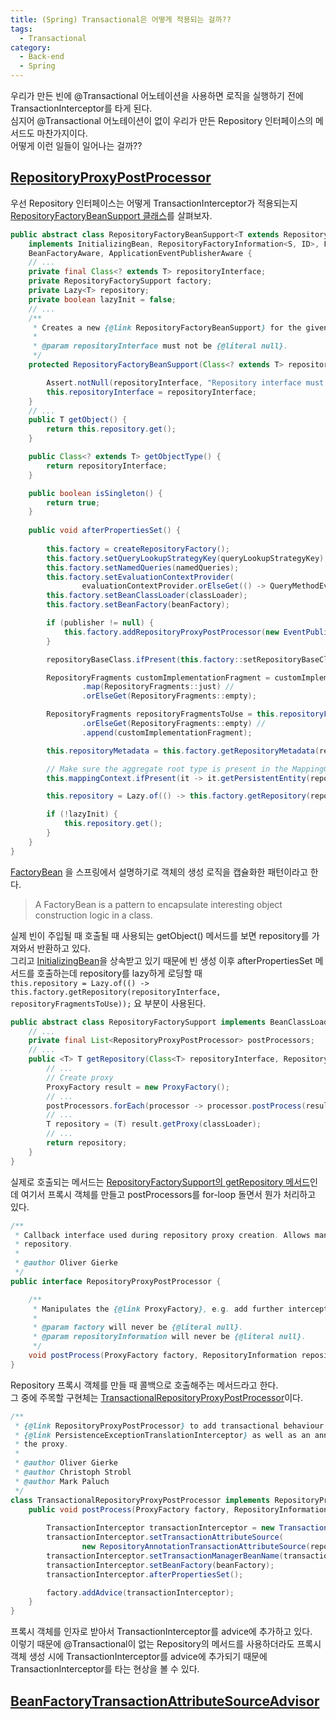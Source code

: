 ```yaml
---
title: (Spring) Transactional은 어떻게 적용되는 걸까??
tags:
  - Transactional
category:
  - Back-end
  - Spring
---
```


우리가 만든 빈에 @Transactional 어노테이션을 사용하면 로직을 실행하기 전에 TransactionInterceptor를 타게 된다.  
심지어 @Transactional 어노테이션이 없이 우리가 만든 Repository 인터페이스의 메서드도 마찬가지이다.  
어떻게 이런 일들이 일어나는 걸까??

## [RepositoryProxyPostProcessor](https://github.com/spring-projects/spring-data-commons/blob/main/src/main/java/org/springframework/data/repository/core/support/RepositoryProxyPostProcessor.java#L27)
우선 Repository 인터페이스는 어떻게 TransactionInterceptor가 적용되는지 [RepositoryFactoryBeanSupport 클래스](https://github.com/spring-projects/spring-data-commons/blob/main/src/main/java/org/springframework/data/repository/core/support/RepositoryFactoryBeanSupport.java#L58)를 살펴보자.  

```java
public abstract class RepositoryFactoryBeanSupport<T extends Repository<S, ID>, S, ID>
    implements InitializingBean, RepositoryFactoryInformation<S, ID>, FactoryBean<T>, BeanClassLoaderAware,
    BeanFactoryAware, ApplicationEventPublisherAware {
    // ...
    private final Class<? extends T> repositoryInterface;
    private RepositoryFactorySupport factory;
    private Lazy<T> repository;
    private boolean lazyInit = false;
    // ...
    /**
     * Creates a new {@link RepositoryFactoryBeanSupport} for the given repository interface.
     *
     * @param repositoryInterface must not be {@literal null}.
     */
    protected RepositoryFactoryBeanSupport(Class<? extends T> repositoryInterface) {

        Assert.notNull(repositoryInterface, "Repository interface must not be null!");
        this.repositoryInterface = repositoryInterface;
    }
    // ...
    public T getObject() {
        return this.repository.get();
    }

    public Class<? extends T> getObjectType() {
        return repositoryInterface;
    }

    public boolean isSingleton() {
        return true;
    }
    
    public void afterPropertiesSet() {
    
        this.factory = createRepositoryFactory();
        this.factory.setQueryLookupStrategyKey(queryLookupStrategyKey);
        this.factory.setNamedQueries(namedQueries);
        this.factory.setEvaluationContextProvider(
                evaluationContextProvider.orElseGet(() -> QueryMethodEvaluationContextProvider.DEFAULT));
        this.factory.setBeanClassLoader(classLoader);
        this.factory.setBeanFactory(beanFactory);

        if (publisher != null) {
            this.factory.addRepositoryProxyPostProcessor(new EventPublishingRepositoryProxyPostProcessor(publisher));
        }

        repositoryBaseClass.ifPresent(this.factory::setRepositoryBaseClass);

        RepositoryFragments customImplementationFragment = customImplementation //
                .map(RepositoryFragments::just) //
                .orElseGet(RepositoryFragments::empty);

        RepositoryFragments repositoryFragmentsToUse = this.repositoryFragments //
                .orElseGet(RepositoryFragments::empty) //
                .append(customImplementationFragment);

        this.repositoryMetadata = this.factory.getRepositoryMetadata(repositoryInterface);

        // Make sure the aggregate root type is present in the MappingContext (e.g. for auditing)
        this.mappingContext.ifPresent(it -> it.getPersistentEntity(repositoryMetadata.getDomainType()));

        this.repository = Lazy.of(() -> this.factory.getRepository(repositoryInterface, repositoryFragmentsToUse));

        if (!lazyInit) {
            this.repository.get();
        }
    }
}
```
[FactoryBean](https://spring.io/blog/2011/08/09/what-s-a-factorybean) 을 스프링에서 설명하기로 객체의 생성 로직을 캡슐화한 패턴이라고 한다.
> A FactoryBean is a pattern to encapsulate interesting object construction logic in a class.

실제 빈이 주입될 때 호출될 때 사용되는 getObject() 메서드를 보면 repository를 가져와서 반환하고 있다.  
그리고 [InitializingBean](https://github.com/spring-projects/spring-framework/blob/main/spring-beans/src/main/java/org/springframework/beans/factory/InitializingBean.java)을 상속받고 있기 때문에 빈 생성 이후 afterPropertiesSet 메서드를 호출하는데 repository를 lazy하게 로딩할 때  
`this.repository = Lazy.of(() -> this.factory.getRepository(repositoryInterface, repositoryFragmentsToUse));` 요 부분이 사용된다.

```java
public abstract class RepositoryFactorySupport implements BeanClassLoaderAware, BeanFactoryAware {
    // ...
    private final List<RepositoryProxyPostProcessor> postProcessors;
    // ...
    public <T> T getRepository(Class<T> repositoryInterface, RepositoryFragments fragments) {
        // ...
        // Create proxy
        ProxyFactory result = new ProxyFactory();
        // ...
        postProcessors.forEach(processor -> processor.postProcess(result, information));
        // ...
        T repository = (T) result.getProxy(classLoader);
        // ...
        return repository;
    }
}
```
실제로 호출되는 메서드는 [RepositoryFactorySupport의 getRepository 메서드](https://github.com/spring-projects/spring-data-commons/blob/main/src/main/java/org/springframework/data/repository/core/support/RepositoryFactorySupport.java#L271)인데 여기서 프록시 객체를 만들고 postProcessors를 for-loop 돌면서 뭔가 처리하고 있다.

```java
/**
 * Callback interface used during repository proxy creation. Allows manipulating the {@link ProxyFactory} creating the
 * repository.
 *
 * @author Oliver Gierke
 */
public interface RepositoryProxyPostProcessor {

	/**
	 * Manipulates the {@link ProxyFactory}, e.g. add further interceptors to it.
	 *
	 * @param factory will never be {@literal null}.
	 * @param repositoryInformation will never be {@literal null}.
	 */
	void postProcess(ProxyFactory factory, RepositoryInformation repositoryInformation);
}
```
Repository 프록시 객체를 만들 때 콜백으로 호출해주는 메서드라고 한다.  
그 중에 주목할 구현체는 [TransactionalRepositoryProxyPostProcessor](https://github.com/spring-projects/spring-data-commons/blob/main/src/main/java/org/springframework/data/repository/core/support/TransactionalRepositoryProxyPostProcessor.java)이다.

```java
/**
 * {@link RepositoryProxyPostProcessor} to add transactional behaviour to repository proxies. Adds a
 * {@link PersistenceExceptionTranslationInterceptor} as well as an annotation based {@link TransactionInterceptor} to
 * the proxy.
 *
 * @author Oliver Gierke
 * @author Christoph Strobl
 * @author Mark Paluch
 */
class TransactionalRepositoryProxyPostProcessor implements RepositoryProxyPostProcessor {
    public void postProcess(ProxyFactory factory, RepositoryInformation repositoryInformation) {
    
        TransactionInterceptor transactionInterceptor = new TransactionInterceptor();
        transactionInterceptor.setTransactionAttributeSource(
                new RepositoryAnnotationTransactionAttributeSource(repositoryInformation, enableDefaultTransactions));
        transactionInterceptor.setTransactionManagerBeanName(transactionManagerName);
        transactionInterceptor.setBeanFactory(beanFactory);
        transactionInterceptor.afterPropertiesSet();

        factory.addAdvice(transactionInterceptor);
    }
}
``` 
프록시 객체를 인자로 받아서 TransactionInterceptor를 advice에 추가하고 있다.  
이렇기 때문에 @Transactional이 없는 Repository의 메서드를 사용하더라도 프록시 객체 생성 시에 TransactionInterceptor를 advice에 추가되기 때문에 TransactionInterceptor를 타는 현상을 볼 수 있다.

## [BeanFactoryTransactionAttributeSourceAdvisor](https://github.com/spring-projects/spring-framework/blob/main/spring-tx/src/main/java/org/springframework/transaction/interceptor/BeanFactoryTransactionAttributeSourceAdvisor.java)

